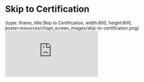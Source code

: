 # Skip to Certification
 
{type: iframe, title:Skip to Certification, width:800, height:600, poster:resources/chapt_screen_images/skip-to-certification.png}
![](https://hutchdatascience.org/FH_Cluster_101/no_toc/skip-to-certification.html)
 

 
